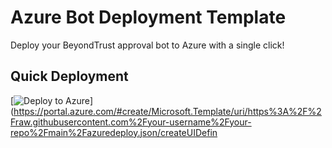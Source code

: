 # Azure Bot Deployment Template

Deploy your BeyondTrust approval bot to Azure with a single click!

## Quick Deployment

[![Deploy to Azure](https://aka.ms/deploytoazurebutton)](https://portal.azure.com/#create/Microsoft.Template/uri/https%3A%2F%2Fraw.githubusercontent.com%2Fyour-username%2Fyour-repo%2Fmain%2Fazuredeploy.json/createUIDefin

